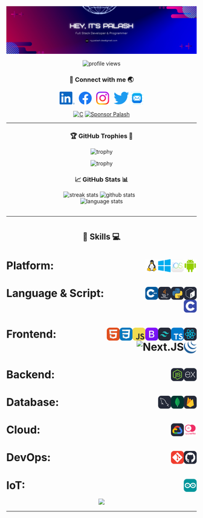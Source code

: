 <!-- banner image -->
<img src="images/header.png" alt="banner image">

<!-- profile views -->
<p align="center"><img src="https://komarev.com/ghpvc/?username=coderpalash404&label=Profile%20views&color=0e75b6&style=flat" alt="profile views" /></p>

<!-- social links -->
<h3 align="center">🔗 Connect with me 🌏</h3>

<p align="center">
    <a href="https://linkedin.com/in/coderpalash"><img height="34" src="images/socials/linked-in.svg" alt="LinkedIn"></a>&nbsp;&nbsp;
    <a href="https://facebook.com/coderpalash"><img height="34" src="images/socials/facebook.svg" alt="Facebook"></a>&nbsp;&nbsp;
    <a href="https://instagram.com/coderpalash"><img height="34" src="images/socials/instagram.svg" alt="Instagram"></a>&nbsp;&nbsp;
    <a href="https://twitter.com/coderpalash"><img height="34" src="images/socials/twitter.svg" alt="Twitter"></a>
    <a href="mailto:ng.palash.das@gmail.com"><img height="34" src="images/socials/mail.png" alt="Mail"></a>
</p>

<div  align="center" >
<a href="https://coderpalash.netlify.app" target="_blank"><img alt="C" src="https://img.shields.io/badge/website-07C160?style=for-the-badge&logo=vercel&logoColor=white"></a> <a href="https://github.com/sponsors/coderpalash404"><img alt="Sponsor Palash" src="https://img.shields.io/badge/sponsor-30363D?style=for-the-badge&logo=GitHub-Sponsors&logoColor=#white"></a>
</div>

---

<!-- github trophies -->
<h3 align="center">🏆 GitHub Trophies 🥇</h3>
<div align="center">
  

    
![trophy](https://github-profile-trophy.vercel.app/?username=coderpalash404&theme=dark_lover&no-frame=true&no-bg=true&column=4&title=Commits,Stars,PullRequest,MultiLanguage)
<br>

![trophy](https://github-profile-trophy.vercel.app/?username=coderpalash404&theme=dark_lover&no-frame=true&no-bg=true&column=4&title=Followers,Repositories,Reviews,Issues)
</div>

<!-- github stats -->
<h3 align="center">📈 GitHub Stats 📊</h3>
<div align=center>
  <img width=390 src="https://streak-stats.demolab.com/?user=coderpalash404&count_private=true&theme=react&border_radius=10" alt="streak stats"/>
  <img width=368 src="https://github-readme-stats.vercel.app/api?username=coderpalash404&count_private=true&show_icons=true&rank_icon=github&locale=en&theme=react&border_radius=10" alt="github stats">
    &nbsp;&nbsp;
  <br/>
  <img width=370 align=top src="https://github-readme-stats.vercel.app/api/top-langs?username=coderpalash404&show_icons=true&locale=en&theme=react&border_radius=10&layout=compact&langs_count=10" height="194.8px" alt="language stats">
</div>
<br>


<!-- LeetCode stats
<h3 align="center">📊 Coding Stats 📈</h3>
<p align="center"><img src="https://leetcard.jacoblin.cool/coderpalash?ext=heatmap&theme=dark"></p> -->


<!-- [![An image of @coderpalash's Holopin badges, which is a link to view their full Holopin profile](https://holopin.me/coderpalash)](https://holopin.io/@coderpalash) -->

---

<!-- Skills -->
<h1 align=center>

<h2 align="center">📘 Skills 💻</h2>

</h1>

<h1 align=left>Platform:&nbsp;&nbsp; <!-- Platform -->
    <img src="images/platforms/android.svg" height="34" alt="Android" align=right>&nbsp;&nbsp;
    <img src="images/platforms/ios.png" height="34" alt="iOS" align=right>&nbsp;&nbsp;
    <img src="images/platforms/windows.svg" height="34" alt="Windows" align=right>&nbsp;&nbsp;
    <img src="images/platforms/linux.svg" height="34" alt="Linux" align=right>&nbsp;&nbsp;
</h1>

<h1 align=left>Language & Script:&nbsp;&nbsp; <!-- Language & Script -->
    <img src="images/languages/bash.svg" height="34" alt="bash" align=right>&nbsp;&nbsp;
    <img src="images/languages/python.svg" height="34" alt="python" align=right>&nbsp;&nbsp;
    <img src="images/languages/java.svg" height="34" alt="JAVA" align=right>&nbsp;&nbsp;
    <img src="images/languages/cpp.svg" height="34" alt="C++" align=right>&nbsp;&nbsp;
    <img src="images/languages/c.svg" height="34" alt="C" align=right>&nbsp;&nbsp;
</h1>

<h1 align=left>Frontend:&nbsp;&nbsp; <!-- Frontend -->
    <img src="images/frontend/react.svg" height="34" alt="React" align=right>&nbsp;&nbsp;
    <img src="images/frontend/typescript.svg" height="34" alt="TypeScrip" align=right>&nbsp;&nbsp;
    <img src="images/frontend/tailwind-css.svg" height="34" alt="Tailwind CSS" align=right>&nbsp;&nbsp;
    <img src="images/frontend/bootstrap.svg" height="34" alt="Bootstrap" align=right>&nbsp;&nbsp;
    <img src="images/frontend/js.svg" height="34" alt="JavaScript" align=right>&nbsp;&nbsp;
    <img src="images/frontend/css.svg" height="34" alt="CSS" align=right>&nbsp;&nbsp;
    <img src="images/frontend/html.svg" height="34" alt="HTML" align=right>&nbsp;&nbsp;
    <img src="images/frontend/jquery.svg" height="34" alt="jQuery" align=right>&nbsp;&nbsp;
    <img src="images/frontend/nextt.png" height="34" alt="Next.JS" align=right>&nbsp;&nbsp;
</h1>

<h1 align=left>Backend:&nbsp;&nbsp; <!-- Backend -->
    <img src="images/backend/express-js.svg" height="34" alt="ExpressJS" align=right>&nbsp;&nbsp;
    <img src="images/backend/node-js.svg" height="34" alt="Node.js" align=right>&nbsp;&nbsp;
</h1>

<h1 align=left>Database:&nbsp;&nbsp; <!-- Database -->
    <img src="images/database/firebase.svg" height="34" alt="Firebase" align=right>&nbsp;&nbsp;
    <img src="images/database/mongo-db.svg" height="34" alt="MongoDB" align=right>&nbsp;&nbsp;
    <img src="images/database/MySQL.svg" height="34" alt="MongoDB" align=right>&nbsp;&nbsp;
</h1>

<h1 align=left>Cloud:&nbsp;&nbsp; <!-- Cloud -->
    <img src="images/cloud/appwrite.svg" height="34" alt="Azure" align=right>&nbsp;&nbsp;
    <img src="images/cloud/GCP-Dark.svg" height="34" alt="GCP" align=right>&nbsp;&nbsp;
</h1>

<h1 align=left>DevOps:&nbsp;&nbsp; <!-- DevOps -->
    <img src="images/dev-ops/github.svg" height="34" alt="Github" align=right>&nbsp;&nbsp;
    <img src="images/dev-ops/git.svg" height="34" alt="Git" align=right>&nbsp;&nbsp;
</h1>

<h1 align=left>IoT:&nbsp;&nbsp; <!-- IoT -->
    <img src="images/iot/arduino.svg" height="34" alt="Arduino" align=right>&nbsp;&nbsp;
</h1>
</div>
<div align="center"><img src="https://user-images.githubusercontent.com/74038190/212284158-e840e285-664b-44d7-b79b-e264b5e54825.gif"> </div>

---
